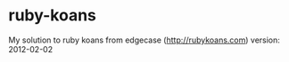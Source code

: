 ruby-koans
=========

My solution to ruby koans from edgecase (http://rubykoans.com) version: 2012-02-02
